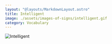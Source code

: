 ```yaml
---
layout: "@layouts/MarkdownLayout.astro"
title: Intelligent
image: ./assets/images-of-signs/intelligent.gif
category: Vocabulary
---
```


![Intelligent](@signs/intelligent.gif)
